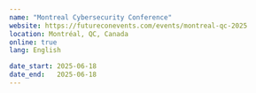 ```yaml
---
name: "Montreal Cybersecurity Conference"
website: https://futureconevents.com/events/montreal-qc-2025
location: Montréal, QC, Canada
online: true
lang: English

date_start: 2025-06-18
date_end:   2025-06-18
---
```

